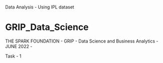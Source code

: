 # 
Data Analysis - Using IPL dataset
# GRIP_Data_Science
THE SPARK FOUNDATION - GRIP - Data Science and Business Analytics - JUNE 2022 - 



Task - 1
